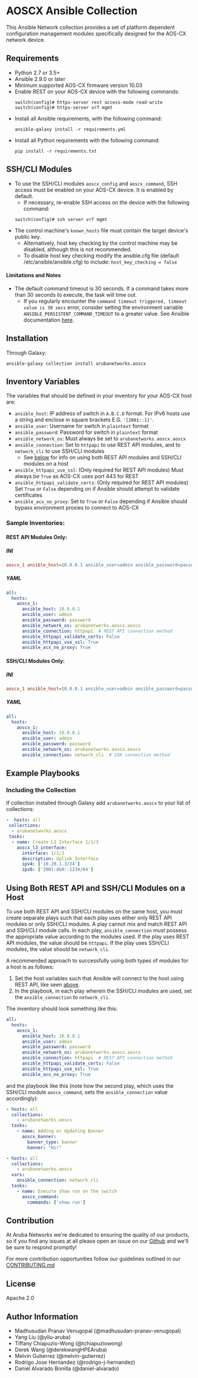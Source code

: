 
AOSCX Ansible Collection
=========

This Ansible Network collection provides a set of platform dependent configuration
management modules specifically designed for the AOS-CX network device.

Requirements
------------

* Python 2.7 or 3.5+
* Ansible 2.9.0 or later
* Minimum supported AOS-CX firmware version 10.03
* Enable REST on your AOS-CX device with the following commands:
    ```
    switch(config)# https-server rest access-mode read-write
    switch(config)# https-server vrf mgmt
    ```
* Install all Ansible requirements, with the following command:
    ```
    ansible-galaxy install -r requirements.yml
    ```
* Install all Python requirements with the following command:
    ```
    pip install -r requirements.txt
    ```

SSH/CLI Modules
---------------
* To use the SSH/CLI modules `aoscx_config` and `aoscx_command`, SSH access must
  be enabled on your AOS-CX device. It is enabled by default.
    * If necessary, re-enable SSH access on the device with the following command:
    ```
    switch(config)# ssh server vrf mgmt
    ```
* The control machine's `known_hosts` file must contain the target device's public key.
    * Alternatively, host key checking by the control machine may be disabled, although this is not recommended.
    * To disable host key checking modify the ansible.cfg file (default /etc/ansible/ansible.cfg) to include:
      `host_key_checking = false`

#### Limitations and Notes
* The default command timeout is 30 seconds. If a command takes more than 30
 seconds to execute, the task will time out.
	* If you regularly encounter the `command timeout triggered, timeout value
	  is 30 secs` error, consider setting the environment variable
	  `ANSIBLE_PERSISTENT_COMMAND_TIMEOUT` to a greater value. See Ansible documentation [here](https://docs.ansible.com/ansible/latest/network/user_guide/network_debug_troubleshooting.html).

Installation
------------

Through Galaxy:

```
ansible-galaxy collection install arubanetworks.aoscx
```

Inventory Variables
-------------------

The variables that should be defined in your inventory for your AOS-CX host are:

* `ansible_host`: IP address of switch in `A.B.C.D` format. For IPv6 hosts use a string and enclose in square brackets E.G. `'[2001::1]'`.
* `ansible_user`: Username for switch in `plaintext` format  
* `ansible_password`: Password for switch in `plaintext` format
* `ansible_network_os`: Must always be set to `arubanetworks.aoscx.aoscx`
* `ansible_connection`: Set to `httpapi` to use REST API modules, and to `network_cli` to use SSH/CLI modules
  * See [below](#using-both-rest-api-and-sshcli-modules-on-a-host) for info on using both REST API modules and SSH/CLI modules on a host
* `ansible_httpapi_use_ssl`: (Only required for REST API modules) Must always be `True` as AOS-CX uses port 443 for REST
* `ansible_httpapi_validate_certs`: (Only required for REST API modules) Set `True` or `False` depending on if Ansible should attempt to validate certificates
* `ansible_acx_no_proxy`: Set to `True` or `False` depending if Ansible should bypass environment proxies to connect to AOS-CX

### Sample Inventories:

#### REST API Modules Only:

##### INI

```INI
aoscx_1 ansible_host=10.0.0.1 ansible_user=admin ansible_password=password ansible_network_os=arubanetworks.aoscx.aoscx ansible_connection=httpapi ansible_httpapi_validate_certs=False ansible_httpapi_use_ssl=True ansible_acx_no_proxy=True
```

##### YAML

```yaml
all:
  hosts:
    aoscx_1:
      ansible_host: 10.0.0.1
      ansible_user: admin
      ansible_password: password
      ansible_network_os: arubanetworks.aoscx.aoscx
      ansible_connection: httpapi  # REST API connection method
      ansible_httpapi_validate_certs: False
      ansible_httpapi_use_ssl: True
      ansible_acx_no_proxy: True
```

#### SSH/CLI Modules Only:

##### INI

```INI
aoscx_1 ansible_host=10.0.0.1 ansible_user=admin ansible_password=password ansible_network_os=arubanetworks.aoscx.aoscx ansible_connection=network_cli
```

##### YAML

```yaml
all:
  hosts:
    aoscx_1:
      ansible_host: 10.0.0.1
      ansible_user: admin
      ansible_password: password
      ansible_network_os: arubanetworks.aoscx.aoscx
      ansible_connection: network_cli  # SSH connection method
```

Example Playbooks
-----------------

### Including the Collection

If collection installed through Galaxy add `arubanetworks.aoscx` to your list of collections:

```yaml
-  hosts: all
 collections:
  - arubanetworks.aoscx
 tasks:
  - name: Create L3 Interface 1/1/3
    aoscx_l3_interface:
      interface: 1/1/3
      description: Uplink_Interface
      ipv4: ['10.20.1.3/24']
      ipv6: ['2001:db8::1234/64']
```


Using Both REST API and SSH/CLI Modules on a Host
-------------------------------------------------

To use both REST API and SSH/CLI modules on the same host,
you must create separate plays such
that each play uses either only REST API modules or only SSH/CLI modules.
A play cannot mix and match REST API and SSH/CLI module calls.
In each play, `ansible_connection` must possess the appropriate value
according to the modules used.
If the play uses REST API modules, the value should be `httpapi`.
If the play uses SSH/CLI modules, the value should be `network_cli`.

A recommended approach to successfully using both types of modules for a host
is as follows:
1. Set the host variables such that Ansible will connect to the host using REST API,
like seen [above](#rest-api-modules-only).
2. In the playbook, in each play wherein the SSH/CLI
modules are used, set the `ansible_connection` to `network_cli`.

The inventory should look something like this:

```yaml
all:
  hosts:
    aoscx_1:
      ansible_host: 10.0.0.1
      ansible_user: admin
      ansible_password: password
      ansible_network_os: arubanetworks.aoscx.aoscx
      ansible_connection: httpapi  # REST API connection method
      ansible_httpapi_validate_certs: False
      ansible_httpapi_use_ssl: True
      ansible_acx_no_proxy: True
```

and the playbook like this (note how the second play, which uses the SSH/CLI module `aoscx_command`,
sets the `ansible_connection` value accordingly):

```yaml
- hosts: all
  collections:
    - arubanetworks.aoscx
  tasks:
    - name: Adding or Updating Banner
      aoscx_banner:
        banner_type: banner
        banner: "Hi!"

- hosts: all
  collections:
    - arubanetworks.aoscx
  vars:
    ansible_connection: network_cli
  tasks:
    - name: Execute show run on the switch
      aoscx_command:
        commands: ['show run']
```

Contribution
-------
At Aruba Networks we're dedicated to ensuring the quality of our products, so if you find any
issues at all please open an issue on our [Github](https://github.com/aruba/aoscx-ansible-collection) and we'll be sure to respond promptly!  

For more contribution opportunities follow our guidelines outlined in our [CONTRIBUTING.md](https://github.com/aruba/aoscx-ansible-collection/blob/master/CONTRIBUTING.md)

License
-------

Apache 2.0

Author Information
------------------
 - Madhusudan Pranav Venugopal (@madhusudan-pranav-venugopal)
 - Yang Liu (@yliu-aruba)
 - Tiffany Chiapuzio-Wong (@tchiapuziowong)
 - Derek Wang (@derekwangHPEAruba)
 - Melvin Gutierrez (@melvin-gutierrez)
 - Rodrigo Jose Hernandez (@rodrigo-j-hernandez)
 - Daniel Alvarado Bonilla (@daniel-alvarado)
